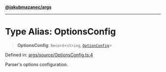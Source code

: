 [**@jakubmazanec/args**](../README.md)

---

# Type Alias: OptionsConfig

> **OptionsConfig**: `Record`\<`string`, [`OptionConfig`](OptionConfig.md)\>

Defined in:
[args/source/OptionsConfig.ts:4](https://github.com/jakubmazanec/tools/blob/76a9140b954a789a6120dd2126b179ec0180d7e9/packages/args/source/OptionsConfig.ts#L4)

Parser's options configuration.
